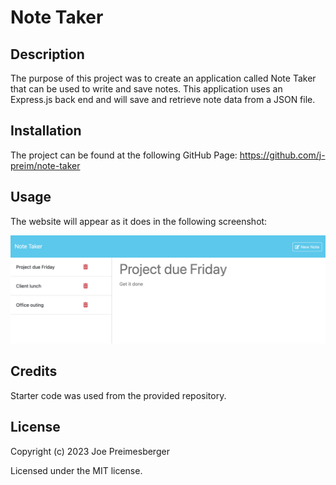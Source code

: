 # Note Taker

## Description

The purpose of this project was to create an application called Note Taker that can be used to write and save notes. This application uses an Express.js back end and will save and retrieve note data from a JSON file.

## Installation

The project can be found at the following GitHub Page: https://github.com/j-preim/note-taker

## Usage

The website will appear as it does in the following screenshot:

![Coding Quiz Challenge](./images/screenshot.png)

## Credits

Starter code was used from the provided repository.

## License

Copyright (c) 2023 Joe Preimesberger

Licensed under the MIT license.